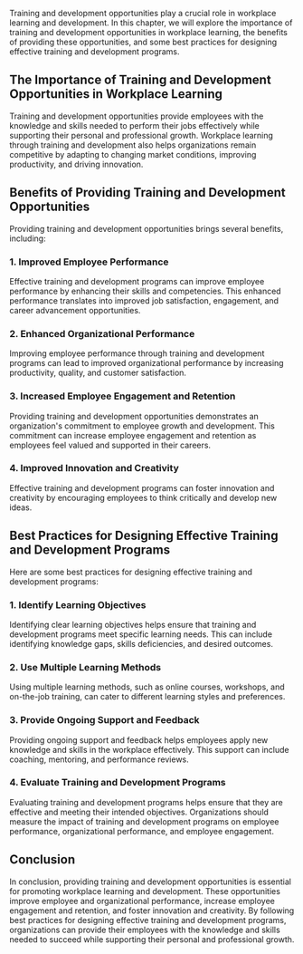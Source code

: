 
Training and development opportunities play a crucial role in workplace learning and development. In this chapter, we will explore the importance of training and development opportunities in workplace learning, the benefits of providing these opportunities, and some best practices for designing effective training and development programs.

The Importance of Training and Development Opportunities in Workplace Learning
------------------------------------------------------------------------------

Training and development opportunities provide employees with the knowledge and skills needed to perform their jobs effectively while supporting their personal and professional growth. Workplace learning through training and development also helps organizations remain competitive by adapting to changing market conditions, improving productivity, and driving innovation.

Benefits of Providing Training and Development Opportunities
------------------------------------------------------------

Providing training and development opportunities brings several benefits, including:

### 1. Improved Employee Performance

Effective training and development programs can improve employee performance by enhancing their skills and competencies. This enhanced performance translates into improved job satisfaction, engagement, and career advancement opportunities.

### 2. Enhanced Organizational Performance

Improving employee performance through training and development programs can lead to improved organizational performance by increasing productivity, quality, and customer satisfaction.

### 3. Increased Employee Engagement and Retention

Providing training and development opportunities demonstrates an organization's commitment to employee growth and development. This commitment can increase employee engagement and retention as employees feel valued and supported in their careers.

### 4. Improved Innovation and Creativity

Effective training and development programs can foster innovation and creativity by encouraging employees to think critically and develop new ideas.

Best Practices for Designing Effective Training and Development Programs
------------------------------------------------------------------------

Here are some best practices for designing effective training and development programs:

### 1. Identify Learning Objectives

Identifying clear learning objectives helps ensure that training and development programs meet specific learning needs. This can include identifying knowledge gaps, skills deficiencies, and desired outcomes.

### 2. Use Multiple Learning Methods

Using multiple learning methods, such as online courses, workshops, and on-the-job training, can cater to different learning styles and preferences.

### 3. Provide Ongoing Support and Feedback

Providing ongoing support and feedback helps employees apply new knowledge and skills in the workplace effectively. This support can include coaching, mentoring, and performance reviews.

### 4. Evaluate Training and Development Programs

Evaluating training and development programs helps ensure that they are effective and meeting their intended objectives. Organizations should measure the impact of training and development programs on employee performance, organizational performance, and employee engagement.

Conclusion
----------

In conclusion, providing training and development opportunities is essential for promoting workplace learning and development. These opportunities improve employee and organizational performance, increase employee engagement and retention, and foster innovation and creativity. By following best practices for designing effective training and development programs, organizations can provide their employees with the knowledge and skills needed to succeed while supporting their personal and professional growth.
